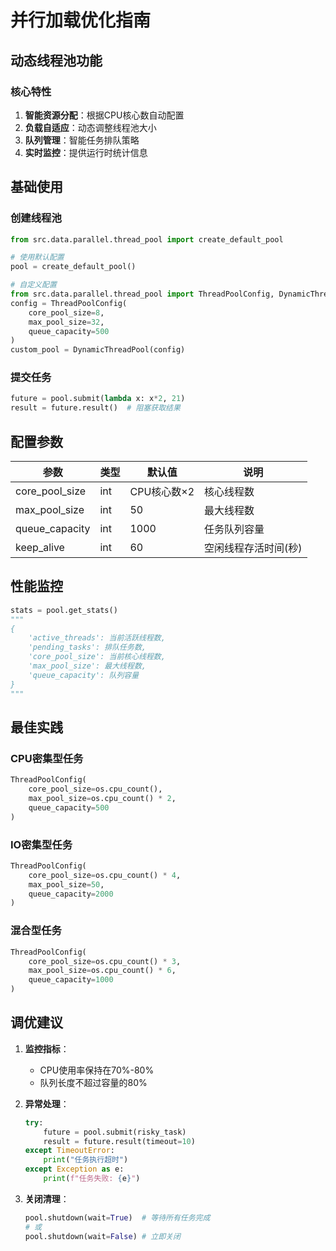 # 并行加载优化指南

## 动态线程池功能

### 核心特性
1. **智能资源分配**：根据CPU核心数自动配置
2. **负载自适应**：动态调整线程池大小
3. **队列管理**：智能任务排队策略
4. **实时监控**：提供运行时统计信息

## 基础使用

### 创建线程池

```python
from src.data.parallel.thread_pool import create_default_pool

# 使用默认配置
pool = create_default_pool()

# 自定义配置
from src.data.parallel.thread_pool import ThreadPoolConfig, DynamicThreadPool
config = ThreadPoolConfig(
    core_pool_size=8,
    max_pool_size=32,
    queue_capacity=500
)
custom_pool = DynamicThreadPool(config)
```

### 提交任务

```python
future = pool.submit(lambda x: x*2, 21)
result = future.result()  # 阻塞获取结果
```

## 配置参数

| 参数 | 类型 | 默认值 | 说明 |
|------|------|-------|------|
| core_pool_size | int | CPU核心数×2 | 核心线程数 |
| max_pool_size | int | 50 | 最大线程数 |
| queue_capacity | int | 1000 | 任务队列容量 |
| keep_alive | int | 60 | 空闲线程存活时间(秒) |

## 性能监控

```python
stats = pool.get_stats()
"""
{
    'active_threads': 当前活跃线程数,
    'pending_tasks': 排队任务数,
    'core_pool_size': 当前核心线程数,
    'max_pool_size': 最大线程数,
    'queue_capacity': 队列容量
}
"""
```

## 最佳实践

### CPU密集型任务
```python
ThreadPoolConfig(
    core_pool_size=os.cpu_count(),
    max_pool_size=os.cpu_count() * 2,
    queue_capacity=500
)
```

### IO密集型任务
```python
ThreadPoolConfig(
    core_pool_size=os.cpu_count() * 4,
    max_pool_size=50,
    queue_capacity=2000
)
```

### 混合型任务
```python
ThreadPoolConfig(
    core_pool_size=os.cpu_count() * 3,
    max_pool_size=os.cpu_count() * 6,
    queue_capacity=1000
)
```

## 调优建议

1. **监控指标**：
   - CPU使用率保持在70%-80%
   - 队列长度不超过容量的80%

2. **异常处理**：
   ```python
   try:
       future = pool.submit(risky_task)
       result = future.result(timeout=10)
   except TimeoutError:
       print("任务执行超时")
   except Exception as e:
       print(f"任务失败: {e}")
   ```

3. **关闭清理**：
   ```python
   pool.shutdown(wait=True)  # 等待所有任务完成
   # 或
   pool.shutdown(wait=False) # 立即关闭
   ```

